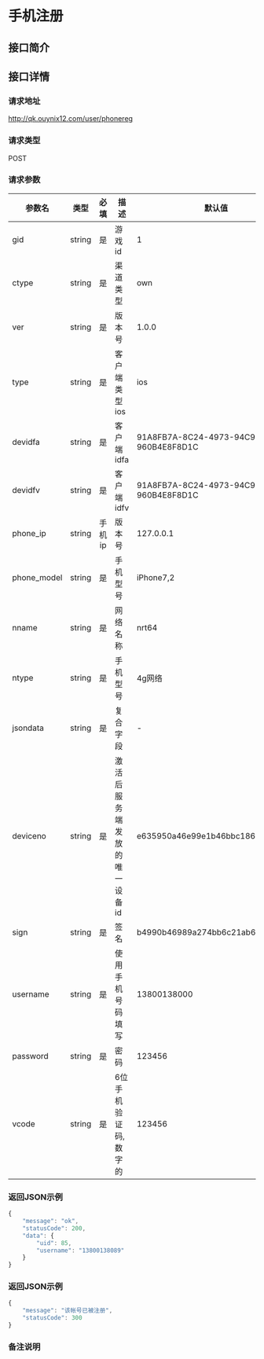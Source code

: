 # 手机注册

## 接口简介

## 接口详情

### 请求地址
http://qk.ouynix12.com/user/phonereg

### 请求类型
POST

### 请求参数
| 参数名 | 类型 | 必填 | 描述 | 默认值 |
| --- | :---: | :---: | --- | --- |
| gid | string | 是 | 游戏id | 1 |
| ctype | string | 是 | 渠道类型 | own |
| ver | string | 是 | 版本号 | 1.0.0 |
| type | string | 是 | 客户端类型 ios | ios |
| devidfa | string | 是 | 客户端idfa | 91A8FB7A-8C24-4973-94C9-960B4E8F8D1C |
| devidfv | string | 是 | 客户端idfv | 91A8FB7A-8C24-4973-94C9-960B4E8F8D1C |
| phone_ip | string | 手机ip | 版本号 | 127.0.0.1 |
| phone_model | string | 是 | 手机型号 | iPhone7,2 |
| nname | string | 是 | 网络名称 | nrt64 |
| ntype | string | 是 | 手机型号 | 4g网络 |
| jsondata | string | 是 | 复合字段 | - |
| deviceno | string | 是 | 激活后服务端发放的唯一设备id | e635950a46e99e1b46bbc1866918c520 |
| sign | string | 是 | 签名 | b4990b46989a274bb6c21ab688d01bb3 |
| username | string | 是 | 使用手机号码填写 | 13800138000 |
| password | string | 是 | 密码 | 123456 |
| vcode | string | 是 | 6位手机验证码,数字的 | 123456 |

### 返回JSON示例
```javascript
{
    "message": "ok",
    "statusCode": 200,
    "data": {
        "uid": 85,
        "username": "13800138089"
    }
}
```

### 返回JSON示例
```javascript
{
    "message": "该帐号已被注册",
    "statusCode": 300
}
```

### 备注说明
